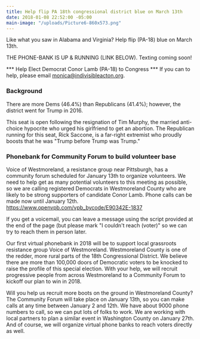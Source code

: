 ```yaml
---
title: Help flip PA 18th congressional district blue on March 13th
date: 2018-01-08 22:52:00 -05:00
main-image: "/uploads/Picture6-860x573.png"
---
```


Like what you saw in Alabama and Virginia? Help flip (PA-18) blue on March 13th.

THE PHONE-BANK IS UP & RUNNING (LINK BELOW). Texting coming soon!

*** Help Elect Democrat Conor Lamb (PA-18) to Congress ***
If you can to help, please email monica@indivisibleacton.org.

### Background

There are more Dems (46.4%) than Republicans (41.4%); however, the district went for Trump in 2016.

This seat is open following the resignation of Tim Murphy, the married anti-choice hypocrite who urged his girlfriend to get an abortion. The Republican running for this seat, Rick Saccone, is a far-right extremist who proudly boosts that he was "Trump before Trump was Trump."

### Phonebank for Community Forum to build volunteer base

Voice of Westmoreland, a resistance group near Pittsburgh, has a community forum scheduled for January 13th to organize volunteers. We need to help get as many potential volunteers to this meeting as possible, so we are calling registered Democrats in Westmoreland County who are likely to be strong supporters of candidate Conor Lamb. Phone calls can be made now until January 12th. https://www.openvpb.com/vpb_bycode/E90342E-1837

If you get a voicemail, you can leave a message using the script provided at the end of the page (but please mark "I couldn't reach (voter)" so we can try to reach them in person later.

Our first virtual phonebank in 2018 will be to support local grassroots resistance group Voice of Westmoreland. Westmoreland County is one of the redder, more rural parts of the 18th Congressional District. We believe there are more than 100,000 doors of Democratic voters to be knocked to raise the profile of this special election. With your help, we will recruit progressive people from across Westmoreland to a Community Forum to kickoff our plan to win in 2018.

Will you help us recruit more boots on the ground in Westmoreland County? The Community Forum will take place on January 13th, so you can make calls at any time between January 2 and 12th. We have about 9000 phone numbers to call, so we can put lots of folks to work. We are working with local partners to plan a similar event in Washington County on January 27th. And of course, we will organize virtual phone banks to reach voters directly as well.